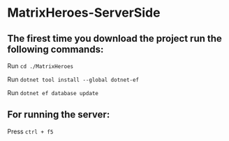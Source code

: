 # MatrixHeroes-ServerSide

## The firest time you download the project run the following commands: 
Run `cd ./MatrixHeroes`

Run `dotnet tool install --global dotnet-ef`

Run `dotnet ef database update`

## For running the server:

Press `ctrl + f5` 

